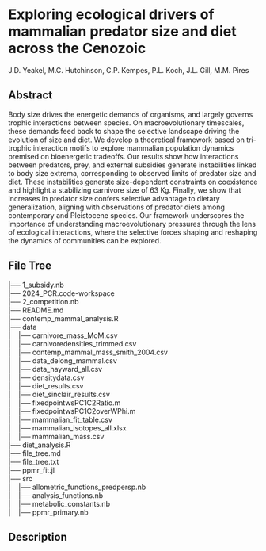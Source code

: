 # Exploring ecological drivers of mammalian predator size and diet across the Cenozoic

J.D. Yeakel,
M.C. Hutchinson,
C.P. Kempes,
P.L. Koch,
J.L. Gill,
M.M. Pires


## Abstract
Body size drives the energetic demands of organisms, and largely governs trophic interactions between species. On macroevolutionary timescales, these demands feed back to shape the selective landscape driving the evolution of size and diet. We develop a theoretical framework based on tri-trophic interaction motifs to explore mammalian population dynamics premised on bioenergetic tradeoffs. Our results show how interactions between predators, prey, and external subsidies generate instabilities linked to body size extrema, corresponding to observed limits of predator size and diet. These instabilities generate size-dependent constraints on coexistence and highlight a stabilizing carnivore size of 63 Kg. Finally, we show that increases in predator size confers selective advantage to dietary generalization, aligning with observations of predator diets among contemporary and Pleistocene species. Our framework underscores the importance of understanding macroevolutionary pressures through the lens of ecological interactions, where the selective forces shaping and reshaping the dynamics of communities can be explored.

## File Tree
|── 1_subsidy.nb  
|── 2024_PCR.code-workspace  
|── 2_competition.nb  
|── README.md  
|── contemp_mammal_analysis.R  
|── data  
|     |── carnivore_mass_MoM.csv  
|     |── carnivoredensities_trimmed.csv  
|     |── contemp_mammal_mass_smith_2004.csv  
|     |── data_delong_mammal.csv  
|     |── data_hayward_all.csv  
|     |── densitydata.csv  
|     |── diet_results.csv  
|     |── diet_sinclair_results.csv  
|     |── fixedpointwsPC1C2Ratio.m  
|     |── fixedpointwsPC1C2overWPhi.m  
|     |── mammalian_fit_table.csv  
|     |── mammalian_isotopes_all.xlsx  
|     |── mammalian_mass.csv  
|── diet_analysis.R  
|── file_tree.md  
|── file_tree.txt  
|── ppmr_fit.jl  
|── src  
|     |── allometric_functions_predpersp.nb  
|     |── analysis_functions.nb  
|     |── metabolic_constants.nb  
|     |── ppmr_primary.nb  

## Description
